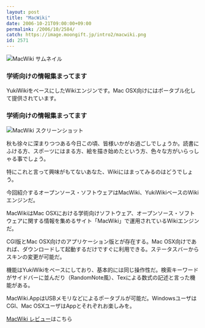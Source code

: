 ```yaml
---
layout: post
title: "MacWiki"
date: 2006-10-21T09:00:00+09:00
permalink: /2006/10/2584/
catch: https://image.moongift.jp/intro2/macwiki.png
id: 2571
---
```

 ![MacWiki サムネイル](https://image.moongift.jp/intro2/macwiki.t.png "MacWiki サムネイル")
  

### 学術向けの情報集まってます
  
YukiWikiをベースにしたWikiエンジンです。Mac OSX向けにはポータブル化して提供されています。  
<!--more-->  

### 学術向けの情報集まってます
  

![MacWiki スクリーンショット](https://image.moongift.jp/intro2/macwiki.png "MacWiki スクリーンショット")

  

秋も徐々に深まりつつある今日この頃、皆様いかがお過ごしでしょうか。読書にふける方、スポーツにはまる方、絵を描き始めたという方、色々な方がいらっしゃる事でしょう。

  

特にこれと言って興味がもてないあなた、Wikiにはまってみるのはどうでしょう。

  

今回紹介するオープンソース・ソフトウェアはMacWiki、YukiWikiベースのWikiエンジンだ。

  

MacWikiはMac OSXにおける学術向けソフトウェア、オープンソース・ソフトウェアに関する情報を集めるサイト「MacWiki」で運用されているWikiエンジンだ。

  

CGI版とMac OSX向けのアプリケーション版とが存在する。Mac OSX向けであれば、ダウンロードして起動するだけですぐに利用できる。ステータスバーからスキンの変更が可能だ。

  

機能はYukiWikiをベースにしており、基本的には同じ操作性だ。検索キーワードがサイドバーに並んだり（RandomNote風）、Texによる数式の記述と言った機能がある。

  

MacWiki.AppはUSBメモリなどによるポータブルが可能だ。WindowsユーザはCGI、Mac OSXユーザはAppとそれぞれお楽しみを。

  

[MacWiki レビュー](http://oss.moongift.jp/review/i-2585.html)はこちら

